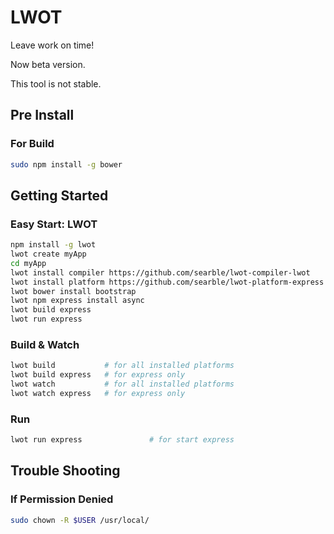 # LWOT

Leave work on time!

Now beta version.

This tool is not stable.

## Pre Install

### For Build

```bash
sudo npm install -g bower
```

## Getting Started

### Easy Start: LWOT

```bash
npm install -g lwot
lwot create myApp
cd myApp
lwot install compiler https://github.com/searble/lwot-compiler-lwot
lwot install platform https://github.com/searble/lwot-platform-express
lwot bower install bootstrap
lwot npm express install async
lwot build express
lwot run express
```

### Build & Watch

```bash
lwot build           # for all installed platforms
lwot build express   # for express only
lwot watch           # for all installed platforms
lwot watch express   # for express only
```

### Run

```bash
lwot run express               # for start express
```

## Trouble Shooting

### If Permission Denied

```bash
sudo chown -R $USER /usr/local/
```
